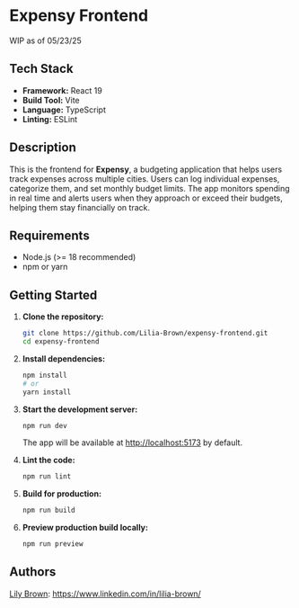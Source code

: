 # Expensy Frontend

WIP as of 05/23/25

## Tech Stack

- **Framework:** React 19
- **Build Tool:** Vite
- **Language:** TypeScript
- **Linting:** ESLint

## Description

This is the frontend for **Expensy**, a budgeting application that helps users track expenses across multiple cities. Users can log individual expenses, categorize them, and set monthly budget limits. The app monitors spending in real time and alerts users when they approach or exceed their budgets, helping them stay financially on track.

## Requirements

- Node.js (>= 18 recommended)
- npm or yarn

## Getting Started

1. **Clone the repository:**

   ```bash
   git clone https://github.com/Lilia-Brown/expensy-frontend.git
   cd expensy-frontend
   ```

2. **Install dependencies:**

   ```bash
   npm install
   # or
   yarn install
   ```

3. **Start the development server:**

   ```bash
   npm run dev
   ```

   The app will be available at [http://localhost:5173](http://localhost:5173) by default.

4. **Lint the code:**

   ```bash
   npm run lint
   ```

5. **Build for production:**

   ```bash
   npm run build
   ```

6. **Preview production build locally:**

   ```bash
   npm run preview
   ```

## Authors

[Lily Brown](https://tinyurl.com/lilia-brown): https://www.linkedin.com/in/lilia-brown/
